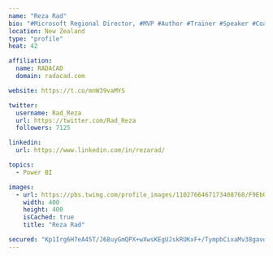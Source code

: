 ```yaml
---
name: "Reza Rad"
bio: "#Microsoft Regional Director, #MVP #Author #Trainer #Speaker #Coach #Consultant #PowerBI "
location: New Zealand
type: "profile"
heat: 42

affiliation:
  name: RADACAD
  domain: radacad.com

website: https://t.co/mnW39vaMYS

twitter:
  username: Rad_Reza
  url: https://twitter.com/Rad_Reza
  followers: 7125

linkedin:
  url: https://www.linkedin.com/in/rezarad/

topics:
  - Power BI

images:
  - url: https://pbs.twimg.com/profile_images/1102766467173408768/F9EbQENa_400x400.png
    width: 400
    height: 400
    isCached: true
    title: "Reza Rad"

secured: "Kp1Irg6H7eA45T/J68uyGmQPX+wXwsKEgUJskRUKxF+/TympbCixaMv38gavddGnJ0Z+XABL7op6Us4Y5Kwj6O/78HF9W8DZxyZpp+en08LT50m/s/uAHq+kMFxeIit3/Eyygm8rtmqWogs58SlDVkIbc4t9VycgMJ9CygDBeybiHldwjIGg666bvRLtz3VHYKbX9jfKDZwycXaWK5BXcY7QWYvhi8IWOhKH1W0qRrjkjl8xqdp7XLWadAazdejVH50kICzDybcKNmfYoVUwE0g1tzifZEHY/vMfaBzJOvpCgB94D/MtLL+QRIWpDHK9KT6O2ruFivEt/rhRLAV6GBjjf/xVLaaao1mfDkK8W4YruGgZr0QiMlTtU4/o34F4la3e6ycAXdSmx7Km8tyngLEITMAsOLnQ+XHB1ExikQ8=;7M5LDs6UK2+P9esepTn8bg=="
---
```


